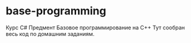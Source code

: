 # base-programming
Курс С#
Предмент Базовое программирование на C++
Тут сообран весь код по домашним заданиям.

